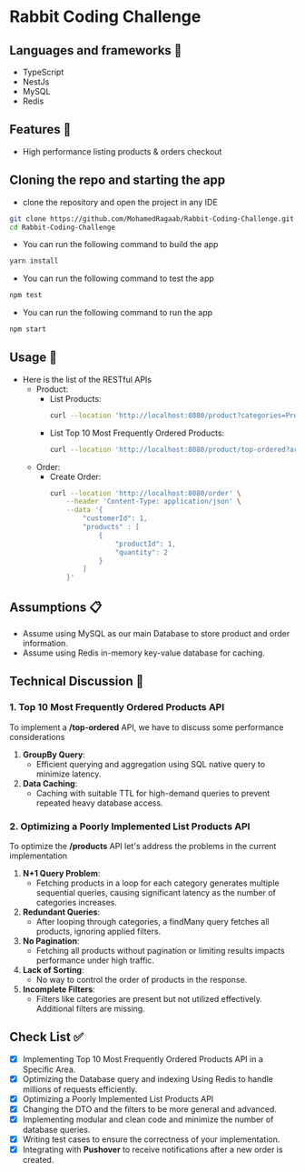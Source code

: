 
# Rabbit Coding Challenge   

## Languages and frameworks 📑
* TypeScript
* NestJs
* MySQL
* Redis
## Features 🥇
* High performance listing products & orders checkout
## Cloning the repo and starting the app
* clone the repository and open the project in any IDE
``` bash
git clone https://github.com/MohamedRagaab/Rabbit-Coding-Challenge.git
cd Rabbit-Coding-Challenge
```
* You can run the following command to build the app
``` bash
yarn install
```
* You can run the following command to test the app
``` bash
npm test
```
* You can run the following command to run the app
``` bash
npm start
```
## Usage 🚀
* Here is the list of the RESTful APIs
    - Product:
        - List Products:
            ``` bash
            curl --location 'http://localhost:8080/product?categories=Product%201%20Category%2CProduct%202%20Category&orderBy=id&sortOrder=desc'
            ```
        - List Top 10 Most Frequently Ordered Products:
            ``` bash
            curl --location 'http://localhost:8080/product/top-ordered?area=New%20Cairo'
            ```
    - Order:
        - Create Order:
            ``` bash
            curl --location 'http://localhost:8080/order' \
                --header 'Content-Type: application/json' \
                --data '{
                    "customerId": 1,
                    "products" : [
                        {
                            "productId": 1,
                            "quantity": 2
                        }
                    ]
                }'
            ```
           
## Assumptions 📋
- Assume using MySQL as our main Database to store product and order information.
- Assume using Redis in-memory key-value database for caching.

## Technical Discussion 🚩

### 1. **Top 10 Most Frequently Ordered Products API**
To implement a **/top-ordered** API, we have to discuss some performance considerations

1. **GroupBy Query**:
    - Efficient querying and aggregation using SQL native query to minimize latency.
2. **Data Caching**:
    - Caching with suitable TTL for high-demand queries to prevent repeated heavy database access.

### 2. **Optimizing a Poorly Implemented List Products API**
To optimize the **/products** API let's address the problems in the current implementation

1. **N+1 Query Problem**:
    - Fetching products in a loop for each category generates multiple sequential queries, causing significant latency as the number of categories increases.
2. **Redundant Queries**:
    - After looping through categories, a findMany query fetches all products, ignoring applied filters.
3. **No Pagination**:
    - Fetching all products without pagination or limiting results impacts performance under high traffic.
4. **Lack of Sorting**:
    - No way to control the order of products in the response.
5. **Incomplete Filters**:
    - Filters like categories are present but not utilized effectively. Additional filters are missing.

## Check List ✅
- [x] Implementing Top 10 Most Frequently Ordered Products API in a Specific Area.
- [x] Optimizing the Database query and indexing Using Redis to handle millions of requests efficiently.
- [x] Optimizing a Poorly Implemented List Products API
- [x] Changing the DTO and the filters to be more general and advanced.
- [x] Implementing modular and clean code and minimize the number of database queries.
- [x] Writing test cases to ensure the correctness of your implementation.
- [x] Integrating with **Pushover** to receive notifications after a new order is created.
